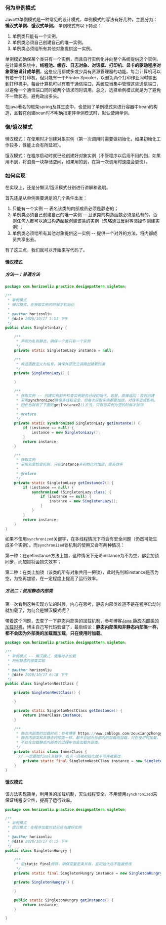 ### 何为单例模式

Java中单例模式是一种常见的设计模式，单例模式的写法有好几种，主要分为：**懒汉式单例、饿汉式单例。**
单例模式有以下特点：

1. 单例类只能有一个实例。
2. 单例类必须自己创建自己的唯一实例。
3. 单例类必须给所有其他对象提供这一实例。

单例模式确保某个类只有一个实例，而且自行实例化并向整个系统提供这个实例。在计算机系统中，**线程池、缓存、日志对象、**对话框、打印机、显卡的驱动程序对象常被设计成**单例**。这些应用都或多或少具有资源管理器的功能。每台计算机可以有若干个打印机，但只能有一个Printer Spooler，以避免两个打印作业同时输出到打印机中。每台计算机可以有若干通信端口，系统应当集中管理这些通信端口，以避免一个通信端口同时被两个请求同时调用。总之，选择单例模式就是为了避免不一致状态，避免政出多头。

在java著名的框架spring及其生态中，也使用了单例模式来进行容器中bean的构造，且若在创建bean时不明确指定非单例模式时，默认使用单例。

### 懒/饿汉模式

懒汉模式：在使用时才创建对象实例（第一次调用时需要做初始化，如果初始化工作较多，性能上会有所延迟）。

饿汉模式：在程序启动时就已经创建好对象实例（不管程序以后用不用的到，如果用不到，将浪费一块存储空间，如果用的到，在第一次调用时速度会更快）。

### 如何实现

在实现上，还是分懒汉/饿汉模式分别进行讲解和说明。

首先还是从单例类要满足的几个条件出发：

1. 只能有一个实例 -- 表名该类的内部成员必须是静态的；
2. 单例类必须自己创建自己的唯一实例 -- 且该类的构造函数必须是私有的，否则任何人都可以通过构造函数创建该类的实例（忽略通过反射等骚操作创建实例）；
3. 单例类必须给所有其他对象提供这一实例 -- 提供一个对外的方法，将内部成员共享出去。

有了这三点，我们就可以开始来写代码了。

#### 懒汉模式

##### 方法一：普通方法

```java
package com.horizonliu.practice.designpattern.sigleton;

/**
 * 单例模式
 * 懒汉模式，在获取实例的时候才初始化
 *
 * @author horizonliu
 * @date 2020/10/17 5:53 下午
 */
public class SingletonLazy {

    /**
     * 声明为私有静态，确保一个类只有一个实例
     */
    private static SingletonLazy instance = null;

    /**
     * 构造函数定义为私有，确保外部无法调用创建新的类
     */
    private SingletonLazy() {

    }

    /**
     * 获取实例 -- 创建实例前先检查实例是否已经初始化，若是，直接返回；否则创建
     * 采用synchronized确保多线程安全，但每次获取实例都要加锁，对效率造成影响。
     * 因此也就有了下面的getInstance2()方法，只有当实例为空的时候才加锁
     *
     * @return
     */
    private static synchronized SingletonLazy getInstance() {
        if (instance == null) {
            instance = new SingletonLazy();
        }
        return instance;
    }

    /**
     * 获取实例
     * 采用双重检查机制，只在instance未初始化时加锁，提高效率
     *
     * @return
     */
    private static SingletonLazy getInstance2() {
        if (instance == null) {
            synchronized (SingletonLazy.class) {
                if (instance == null) {
                    instance = new SingletonLazy();
                }
            }
        }
        return instance;
    }
}
```

如果不使用`synchronized`关键字，在多线程情况下将会有安全问题（仍然可能生成多个实例）。而`synchronized`锁机制的使用又会有两种情况：

第一种：在getInstance方法上加，这种情况下无论instance为不为空，都会加锁同步，而加锁将会损失效率；

第二种：在类上加锁（该类的所有对象共用一把锁），此时先判断instance是否为空，为空再加锁，在一定程度上提高了运行效率。

##### 方法二：使用静态内部类

第一次看到这种实现方法的时候，内心在思考，静态内部类难道不是在程序启动时就加载了，为何会是懒汉模式呢？

带着这个问题，去查了一下静态内部类的加载机制，参考博客[Java 静态内部类的加载时机](https://www.cnblogs.com/zouxiangzhongyan/p/10762540.html)，博主自己写代码验证了，最后结论：**静态内部类和非静态内部类一样，都不会因为外部类的加载而加载，只在使用时加载**。

```java
package com.horizonliu.practice.designpattern.sigleton;

/**
 * 单例模式 -- 懒汉模式，使用时才加载
 * 利用静态内部类实现
 *
 * @author horizonliu
 * @date 2020/10/17 6:18 下午
 */
public class SingletonNestClass {

    private SingletonNestClass() {

    }

    private static SingletonNestClass getInstance() {
        return InnerClass.instance;
    }

    /**
     * 静态内部类的加载时机：参考博客 https://www.cnblogs.com/zouxiangzhongyan/p/10762540.html
     * 静态内部类和非静态内部类一样，都不会因为外部内的加载而加载，只在使用时加载，这也说明了为什么此种实现方式是懒汉模式。
     * 不过在加载静态内部类的过程中也会加载外部类。
     */
    private static class InnerClass {
      // 一定要加final关键字，表示一旦被初始化就不可再被更改
        private static final SingletonNestClass instance = new SingletonNestClass();
    }
}
```

#### 饿汉模式

该方法实现简单，利用类的加载机制，天生线程安全，不用使用`synchronized`来保证线程安全性，提高了运行效率。

```java
package com.horizonliu.practice.designpattern.sigleton;

/**
 * 单例模式
 * 饿汉模式：在程序加载时就已经创建好实例
 *
 * @author horizonliu
 * @date 2020/10/17 6:15 下午
 */
public class SingletonHungry {

    /**
     * 用static final修饰，确保变量是类共有，且初始化后不能被修改
     */
    private static final SingletonHungry instance = new SingletonHungry();

    private SingletonHungry() {

    }

    public static SingletonHungry getInstance() {
        return instance;
    }

}
```

